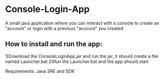 # Console-Login-App

A small java application where you can interact with a console to create an "account" or login with a previous "account" you created

## How to install and run the app:
1)Download the ConsoleLoginApp.jar and run the jar, it should create a file named Launcher.bat
2)Run the Launcher.bat and the app should start

Requirements: Java SRE and SDK
